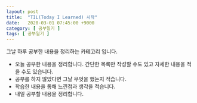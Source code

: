 ```yaml
---
layout: post
title:  "TIL(Today I Learned) 시작"
date:   2020-03-01 07:45:00 +9000
category: [ 공부일기 ]
tags: [ 공부일기 ]
---
```


그날 하루 공부한 내용을 정리하는 카테고리 입니다.

* 오늘 공부한 내용을 정리합니다. 간단한 목록만 작성할 수도 있고 자세한 내용을 적을 수도 있습니다.
* 공부를 하지 않았다면 그날 무엇을 했는지 적습니다.
* 학습한 내용을 통해 느낀점과 생각을 적습니다.
* 내일 공부할 내용을 정리합니다.